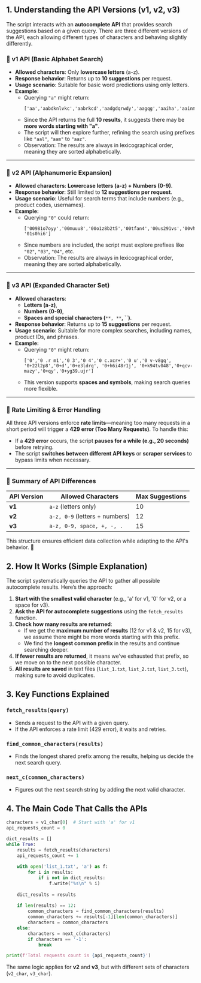 ## 1. Understanding the API Versions (v1, v2, v3)

The script interacts with an **autocomplete API** that provides search suggestions based on a given query. There are three different versions of the API, each allowing different types of characters and behaving slightly differently.

### 🔹 **v1 API (Basic Alphabet Search)**

- **Allowed characters**: Only **lowercase letters** (a-z).
- **Response behavior**: Returns up to **10 suggestions** per request.
- **Usage scenario**: Suitable for basic word predictions using only letters.
- **Example:**
  - Querying `"a"` might return:
    ```
    ['aa','aabdknlvkc','aabrkcd','aadgdqrwdy','aagqg','aaiha','aainmxg','aajfebume','aajwv','aakfubvxv']
    ```
  - Since the API returns the full **10 results**, it suggests there may be **more words starting with "a"**.
  - The script will then explore further, refining the search using prefixes like `"aal"`, `"aam"` to `"aaz"`.
  - Observation: The results are always in lexicographical order, meaning they are sorted alphabetically.

---

### 🔹 **v2 API (Alphanumeric Expansion)**

- **Allowed characters**: **Lowercase letters (a-z) + Numbers (0-9)**.
- **Response behavior**: Still limited to **12 suggestions per request**.
- **Usage scenario**: Useful for search terms that include numbers (e.g., product codes, usernames).
- **Example:**
  - Querying `"0"` could return:
    ```
    ['00981o7oyy','00muuu8','00o1z8b2t5','00tfan4','00us291vs','00vhuwj9','01','010uj5','013a6','01485vptaz','01iq', '01s0hi6']
    ```
  - Since numbers are included, the script must explore prefixes like `"02"`, `"03"`, `"04"`, etc.
  - Observation: The results are always in lexicographical order, meaning they are sorted alphabetically.

---

### 🔹 **v3 API (Expanded Character Set)**

- **Allowed characters**:
  - **Letters (a-z)**,
  - **Numbers (0-9)**,
  - **Spaces and special characters (**``**, **``**, **``**)**.
- **Response behavior**: Returns up to **15 suggestions** per request.
- **Usage scenario**: Suitable for more complex searches, including names, product IDs, and phrases.
- **Example:**
  - Querying `"0"` might return:
    ```
    ['0','0 .r m1','0 3','0 4','0 c.xcr+','0 u','0 v-v8gq', '0+22l2p8','0+d','0+e3ldrq', '0+h6i48r1j', '0+k94tv048','0+qcv-mazy','0+qy','0+yg39.ujr']
    ```
  - This version supports **spaces and symbols**, making search queries more flexible.

---

### 🚦 **Rate Limiting & Error Handling**

All three API versions enforce **rate limits**—meaning too many requests in a short period will trigger a **429 error (Too Many Requests)**. To handle this:

- If a **429 error** occurs, the script **pauses for a while (e.g., 20 seconds)** before retrying.
- The script **switches between different API keys** or **scraper services** to bypass limits when necessary.

---

### 🏁 **Summary of API Differences**

| API Version | Allowed Characters             | Max Suggestions |
| ----------- | ------------------------------ | --------------- |
| **v1**      | `a-z` (letters only)           | 10             |
| **v2**      | `a-z, 0-9` (letters + numbers) | 12              | 
| **v3**      | `a-z, 0-9, space, +, -, .`     | 15              |
This structure ensures efficient data collection while adapting to the API's behavior. 🚀

## 2. How It Works (Simple Explanation)

The script systematically queries the API to gather all possible autocomplete results. Here’s the approach:

1. **Start with the smallest valid character** (e.g., 'a' for v1, '0' for v2, or a space for v3).
2. **Ask the API for autocomplete suggestions** using the `fetch_results` function.
3. **Check how many results are returned**:
   - If we get the **maximum number of results** (12 for v1 & v2, 15 for v3), we assume there might be more words starting with this prefix.
   - We find the **longest common prefix** in the results and continue searching deeper.
4. **If fewer results are returned**, it means we’ve exhausted that prefix, so we move on to the next possible character.
5. **All results are saved** in text files (`list_1.txt`, `list_2.txt`, `list_3.txt`), making sure to avoid duplicates.

## 3. Key Functions Explained

### `fetch_results(query)`

- Sends a request to the API with a given query.
- If the API enforces a rate limit (429 error), it waits and retries.

### `find_common_characters(results)`

- Finds the longest shared prefix among the results, helping us decide the next search query.

### `next_c(common_characters)`

- Figures out the next search string by adding the next valid character.

## 4. The Main Code That Calls the APIs

```python
characters = v1_char[0]  # Start with 'a' for v1
api_requests_count = 0

dict_results = []
while True:
    results = fetch_results(characters)
    api_requests_count += 1
    
    with open('list_1.txt', 'a') as f:
        for i in results:
            if i not in dict_results:
                f.write("%s\n" % i)
    
    dict_results = results
    
    if len(results) == 12:
        common_characters = find_common_characters(results)
        common_characters += results[-1][len(common_characters)]
        characters = common_characters
    else:
        characters = next_c(characters)
        if characters == '-1':
            break

print(f'Total requests count is {api_requests_count}')
```

The same logic applies for **v2** and **v3**, but with different sets of characters (`v2_char`, `v3_char`).


